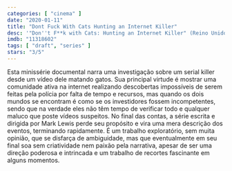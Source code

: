```yaml
---
categories: [ "cinema" ]
date: "2020-01-11"
title: "Dont Fuck With Cats Hunting an Internet Killer"
desc: '"Don''t F**k with Cats: Hunting an Internet Killer" (Reino Unido e EUA, 2019), escrito por Mark Lewis, dirigido por Mark Lewis, com Deanna Thompson, John Green e Claudette Hamlin.'
imdb: "11318602"
tags: [ "draft", "series" ]
stars: "3/5"
---
```

Esta minissérie documental narra uma investigação sobre um serial killer desde um vídeo dele matando gatos. Sua principal virtude é mostrar uma comunidade ativa na internet realizando descobertas impossíveis de serem feitas pela polícia por falta de tempo e recursos, mas quando os dois mundos se encontram é como se os investidores fossem incompetentes, sendo que na verdade eles não têm tempo de verificar todo e qualquer maluco que poste vídeos suspeitos. No final das contas, a série escrita e dirigida por Mark Lewis perde seu propósito e vira uma mera descrição dos eventos, terminando rapidamente. É um trabalho exploratório, sem muita opinião, que se disfarça de ambiguidade, mas que eventualmente em seu final soa sem criatividade nem paixão pela narrativa, apesar de ser uma direção poderosa e intrincada e um trabalho de recortes fascinante em alguns momentos.
